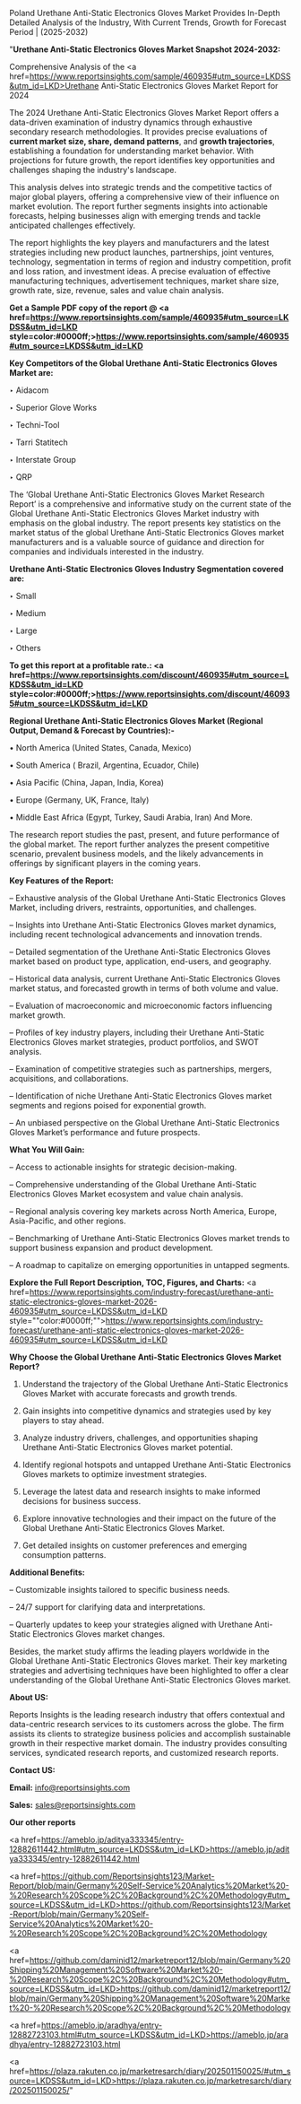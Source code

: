 Poland Urethane Anti-Static Electronics Gloves Market Provides In-Depth Detailed Analysis of the Industry, With Current Trends, Growth for Forecast Period | (2025-2032)

"<strong>Urethane Anti-Static Electronics Gloves Market Snapshot 2024-2032:</strong>

Comprehensive Analysis of the <a href=https://www.reportsinsights.com/sample/460935#utm_source=LKDSS&utm_id=LKD>Urethane Anti-Static Electronics Gloves Market</a> Report for 2024

The 2024 Urethane Anti-Static Electronics Gloves Market Report offers a data-driven examination of industry dynamics through exhaustive secondary research methodologies. It provides precise evaluations of <strong>current market size, share, demand patterns</strong>, and <strong>growth trajectories</strong>, establishing a foundation for understanding market behavior. With projections for future growth, the report identifies key opportunities and challenges shaping the industry's landscape.

This analysis delves into strategic trends and the competitive tactics of major global players, offering a comprehensive view of their influence on market evolution. The report further segments insights into actionable forecasts, helping businesses align with emerging trends and tackle anticipated challenges effectively.

The report highlights the key players and manufacturers and the latest strategies including new product launches, partnerships, joint ventures, technology, segmentation in terms of region and industry competition, profit and loss ration, and investment ideas. A precise evaluation of effective manufacturing techniques, advertisement techniques, market share size, growth rate, size, revenue, sales and value chain analysis.

<strong>Get a Sample PDF copy of the report @ <a href=https://www.reportsinsights.com/sample/460935#utm_source=LKDSS&utm_id=LKD style=color:#0000ff;>https://www.reportsinsights.com/sample/460935#utm_source=LKDSS&utm_id=LKD</a></strong>

<strong>Key Competitors of the Global Urethane Anti-Static Electronics Gloves Market are:</strong>

‣ Aidacom

‣ Superior Glove Works

‣ Techni-Tool

‣ Tarri Statitech

‣ Interstate Group

‣ QRP

The ‘Global Urethane Anti-Static Electronics Gloves Market Research Report’ is a comprehensive and informative study on the current state of the Global Urethane Anti-Static Electronics Gloves Market industry with emphasis on the global industry. The report presents key statistics on the market status of the global Urethane Anti-Static Electronics Gloves market manufacturers and is a valuable source of guidance and direction for companies and individuals interested in the industry.

<strong>Urethane Anti-Static Electronics Gloves Industry Segmentation covered are:</strong>

‣ Small

‣ Medium

‣ Large

‣ Others

<strong>To get this report at a profitable rate.: <a href=https://www.reportsinsights.com/discount/460935#utm_source=LKDSS&utm_id=LKD style=color:#0000ff;>https://www.reportsinsights.com/discount/460935#utm_source=LKDSS&utm_id=LKD</a></strong>

<strong>Regional Urethane Anti-Static Electronics Gloves Market (Regional Output, Demand &amp; Forecast by Countries):-</strong>

• North America (United States, Canada, Mexico)

• South America ( Brazil, Argentina, Ecuador, Chile)

• Asia Pacific (China, Japan, India, Korea)

• Europe (Germany, UK, France, Italy)

• Middle East Africa (Egypt, Turkey, Saudi Arabia, Iran) And More.

The research report studies the past, present, and future performance of the global market. The report further analyzes the present competitive scenario, prevalent business models, and the likely advancements in offerings by significant players in the coming years.

<strong>Key Features of the Report:</strong>

– Exhaustive analysis of the Global Urethane Anti-Static Electronics Gloves Market, including drivers, restraints, opportunities, and challenges.

– Insights into Urethane Anti-Static Electronics Gloves market dynamics, including recent technological advancements and innovation trends.

– Detailed segmentation of the Urethane Anti-Static Electronics Gloves market based on product type, application, end-users, and geography.

– Historical data analysis, current Urethane Anti-Static Electronics Gloves market status, and forecasted growth in terms of both volume and value.

– Evaluation of macroeconomic and microeconomic factors influencing market growth.

– Profiles of key industry players, including their Urethane Anti-Static Electronics Gloves market strategies, product portfolios, and SWOT analysis.

– Examination of competitive strategies such as partnerships, mergers, acquisitions, and collaborations.

– Identification of niche Urethane Anti-Static Electronics Gloves market segments and regions poised for exponential growth.

– An unbiased perspective on the Global Urethane Anti-Static Electronics Gloves Market’s performance and future prospects.

<strong>What You Will Gain:</strong>

– Access to actionable insights for strategic decision-making.

– Comprehensive understanding of the Global Urethane Anti-Static Electronics Gloves Market ecosystem and value chain analysis.

– Regional analysis covering key markets across North America, Europe, Asia-Pacific, and other regions.

– Benchmarking of Urethane Anti-Static Electronics Gloves market trends to support business expansion and product development.

– A roadmap to capitalize on emerging opportunities in untapped segments.

<strong>Explore the Full Report Description, TOC, Figures, and Charts:</strong>
<a href=https://www.reportsinsights.com/industry-forecast/urethane-anti-static-electronics-gloves-market-2026-460935#utm_source=LKDSS&utm_id=LKD style=""color:#0000ff;"">https://www.reportsinsights.com/industry-forecast/urethane-anti-static-electronics-gloves-market-2026-460935#utm_source=LKDSS&utm_id=LKD</a>

<strong>Why Choose the Global Urethane Anti-Static Electronics Gloves Market Report?</strong>

1. Understand the trajectory of the Global Urethane Anti-Static Electronics Gloves Market with accurate forecasts and growth trends.

2. Gain insights into competitive dynamics and strategies used by key players to stay ahead.

3. Analyze industry drivers, challenges, and opportunities shaping Urethane Anti-Static Electronics Gloves market potential.

4. Identify regional hotspots and untapped Urethane Anti-Static Electronics Gloves markets to optimize investment strategies.

5. Leverage the latest data and research insights to make informed decisions for business success.

6. Explore innovative technologies and their impact on the future of the Global Urethane Anti-Static Electronics Gloves Market.

7. Get detailed insights on customer preferences and emerging consumption patterns.

<strong>Additional Benefits:</strong>

– Customizable insights tailored to specific business needs.

– 24/7 support for clarifying data and interpretations.

– Quarterly updates to keep your strategies aligned with Urethane Anti-Static Electronics Gloves market changes.

Besides, the market study affirms the leading players worldwide in the Global Urethane Anti-Static Electronics Gloves market. Their key marketing strategies and advertising techniques have been highlighted to offer a clear understanding of the Global Urethane Anti-Static Electronics Gloves market.

<strong><strong>About US</strong>:</strong>

Reports Insights is the leading research industry that offers contextual and data-centric research services to its customers across the globe. The firm assists its clients to strategize business policies and accomplish sustainable growth in their respective market domain. The industry provides consulting services, syndicated research reports, and customized research reports.

<strong>Contact US:</strong>

<p class=><b>Email:</b> <a href=mailto:info@reportsinsights.com>info@reportsinsights.com</a></p>
<p class=><b>Sales:</b> <a href=mailto:sales@reportsinsights.com>sales@reportsinsights.com</a></p>

<strong>Our other reports</strong>

<a href=https://ameblo.jp/aditya333345/entry-12882611442.html#utm_source=LKDSS&utm_id=LKD>https://ameblo.jp/aditya333345/entry-12882611442.html</a>

<a href=https://github.com/Reportsinsights123/Market-Report/blob/main/Germany%20Self-Service%20Analytics%20Market%20-%20Research%20Scope%2C%20Background%2C%20Methodology#utm_source=LKDSS&utm_id=LKD>https://github.com/Reportsinsights123/Market-Report/blob/main/Germany%20Self-Service%20Analytics%20Market%20-%20Research%20Scope%2C%20Background%2C%20Methodology</a>

<a href=https://github.com/daminid12/marketreport12/blob/main/Germany%20Shipping%20Management%20Software%20Market%20-%20Research%20Scope%2C%20Background%2C%20Methodology#utm_source=LKDSS&utm_id=LKD>https://github.com/daminid12/marketreport12/blob/main/Germany%20Shipping%20Management%20Software%20Market%20-%20Research%20Scope%2C%20Background%2C%20Methodology</a>

<a href=https://ameblo.jp/aradhya/entry-12882723103.html#utm_source=LKDSS&utm_id=LKD>https://ameblo.jp/aradhya/entry-12882723103.html</a>

<a href=https://plaza.rakuten.co.jp/marketresarch/diary/202501150025/#utm_source=LKDSS&utm_id=LKD>https://plaza.rakuten.co.jp/marketresarch/diary/202501150025/</a>"
